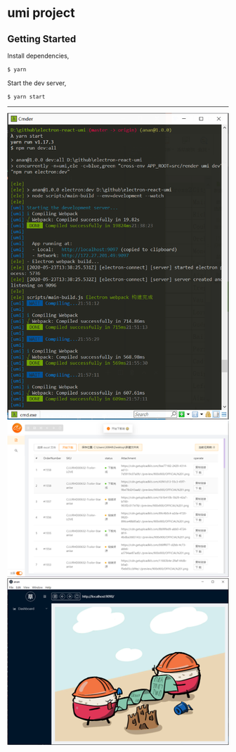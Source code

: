 # umi project

## Getting Started

Install dependencies,

```bash
$ yarn
```

Start the dev server,

```bash
$ yarn start
```

---

![](https://raw.githubusercontent.com/caoxiemeihao/electron-react-umi/master/screenshot/console1.jpg)
![](https://raw.githubusercontent.com/caoxiemeihao/electron-react-umi/master/screenshot/download1.png)
![](https://raw.githubusercontent.com/caoxiemeihao/electron-react-umi/master/screenshot/main2.png)
